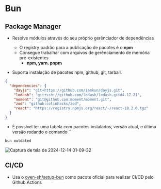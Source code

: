 # Bun

## Package Manager

- Resolve módulos através do seu próprio gerênciador de dependências
  - O registry padrão para a publicação de pacotes é o **npm**
  - Consegue trabalhar com arquivos de gerênciamento de memória pré-existentes
    - **npm, yarn. pnpm**

- Suporta instalação de pacotes npm, github, git, tarball.
```json
{
  "dependencies": {
    "dayjs": "git+https://github.com/iamkun/dayjs.git",
    "lodash": "git+ssh://github.com/lodash/lodash.git#4.17.21",
    "moment": "git@github.com:moment/moment.git",
    "zod": "github:colinhacks/zod",
    "react": "https://registry.npmjs.org/react/-/react-18.2.0.tgz"
  }
}
```

- É possível ter uma tabela com pacotes instalados, versão atual, e última versão rodando o comando ``
```zsh
bun outdated
```

![Captura de tela de 2024-12-14 01-09-32](https://github.com/user-attachments/assets/5b3cdcae-dfc9-486e-9e46-59ac2a7ec24e)


## CI/CD

- Usa o [oven-sh/setup-bun](https://github.com/oven-sh/setup-bun) como pacote oficial para realizar CI/CD pelo Github Actions
